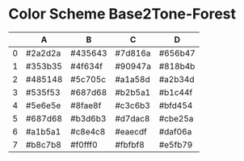# Color Scheme Base2Tone-Forest

|   | A       | B       | C       | D       |
|---|---------|---------|---------|---------|
| 0 | #2a2d2a | #435643 | #7d816a | #656b47 |
| 1 | #353b35 | #4f634f | #90947a | #818b4b |
| 2 | #485148 | #5c705c | #a1a58d | #a2b34d |
| 3 | #535f53 | #687d68 | #b2b5a1 | #b1c44f |
| 4 | #5e6e5e | #8fae8f | #c3c6b3 | #bfd454 |
| 5 | #687d68 | #b3d6b3 | #d7dac8 | #cbe25a |
| 6 | #a1b5a1 | #c8e4c8 | #eaecdf | #daf06a |
| 7 | #b8c7b8 | #f0fff0 | #fbfbf8 | #e5fb79 |

